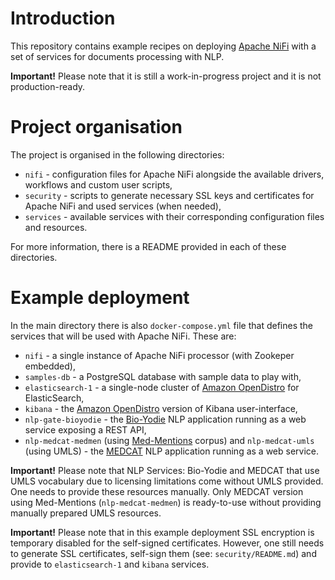 # Introduction
This repository contains example recipes on deploying [Apache NiFi](https://nifi.apache.org/) with a set of services for documents processing with NLP.

**Important!**
Please note that it is still a work-in-progress project and it is not production-ready.


# Project organisation
The project is organised in the following directories:
- `nifi` - configuration files for Apache NiFi alongside the available drivers, workflows and custom user scripts,
- `security` - scripts to generate necessary SSL keys and certificates for Apache NiFi and used services (when needed),
- `services` - available services with their corresponding configuration files and resources.

For more information, there is a README provided in each of these directories.


# Example deployment
In the main directory there is also `docker-compose.yml` file that defines the services that will be used with Apache NiFi. These are:
- `nifi` - a single instance of Apache NiFi processor (with Zookeper embedded),
- `samples-db` - a PostgreSQL database with sample data to play with,
- `elasticsearch-1` - a single-node cluster of [Amazon OpenDistro](https://opendistro.github.io/for-elasticsearch/) for ElasticSearch, 
- `kibana` - the [Amazon OpenDistro](https://opendistro.github.io/for-elasticsearch/) version of Kibana user-interface,
- `nlp-gate-bioyodie` - the [Bio-Yodie](https://github.com/GateNLP/Bio-YODIE) NLP application running as a web service exposing a REST API,
- `nlp-medcat-medmen` (using [Med-Mentions](https://github.com/chanzuckerberg/MedMentions) corpus) and `nlp-medcat-umls` (using UMLS) - the [MEDCAT](https://github.com/CogStack/CAT/) NLP application running as a web service.

**Important!**
Please note that NLP Services: Bio-Yodie and MEDCAT that use UMLS vocabulary due to licensing limitations come without UMLS provided. One needs to provide these resources manually. Only MEDCAT version using Med-Mentions (`nlp-medcat-medmen`) is ready-to-use without providing manually prepared UMLS resources.

**Important!**
Please note that in this example deployment SSL encryption is temporary disabled for the self-signed certificates. However, one still needs to generate SSL certificates, self-sign them (see: `security/README.md`) and provide to `elasticsearch-1` and `kibana` services.
